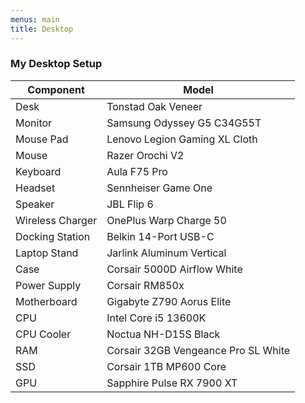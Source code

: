 ```yaml
---
menus: main
title: Desktop
---
```


### My Desktop Setup

| Component        | Model                               |
| ---------------- | ----------------------------------- |
| Desk             | Tonstad Oak Veneer                  |
| Monitor          | Samsung Odyssey G5 C34G55T          |
| Mouse Pad        | Lenovo Legion Gaming XL Cloth       |
| Mouse            | Razer Orochi V2                     |
| Keyboard         | Aula F75 Pro                        |
| Headset          | Sennheiser Game One                 |
| Speaker          | JBL Flip 6                          |
| Wireless Charger | OnePlus Warp Charge 50              |
| Docking Station  | Belkin 14-Port USB-C                |
| Laptop Stand     | Jarlink Aluminum Vertical           |
| Case             | Corsair 5000D Airflow White         |
| Power Supply     | Corsair RM850x                      |
| Motherboard      | Gigabyte Z790 Aorus Elite           |
| CPU              | Intel Core i5 13600K                |
| CPU Cooler       | Noctua NH-D15S Black                |
| RAM              | Corsair 32GB Vengeance Pro SL White |
| SSD              | Corsair 1TB MP600 Core              |
| GPU              | Sapphire Pulse RX 7900 XT           |
